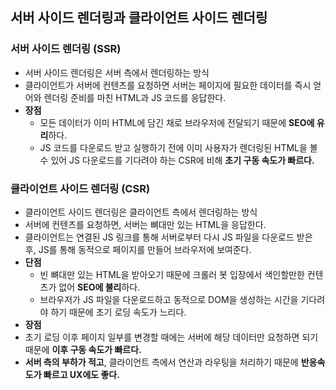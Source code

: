 ## 서버 사이드 렌더링과 클라이언트 사이드 렌더링
### 서버 사이드 렌더링 (SSR)
- 서버 사이드 렌더링은 서버 측에서 렌더링하는 방식
- 클라이언트가 서버에 컨텐츠를 요청하면 서버는 페이지에 필요한 데이터를 즉시 얻어와 렌더링 준비를 마친 HTML과 JS 코드를 응답한다.
- **장점**
  - 모든 데이터가 이미 HTML에 담긴 채로 브라우저에 전달되기 때문에 **SEO에 유리**하다.
  - JS 코드를 다운로드 받고 실행하기 전에 이미 사용자가 렌더링된 HTML을 볼 수 있어 JS 다운로드를 기다려야 하는 CSR에 비해 **초기 구동 속도가 빠르다.**

### 클라이언트 사이드 렌더링 (CSR)
- 클라이언트 사이드 렌더링은 클라이언트 측에서 렌더링하는 방식
- 서버에 컨텐츠를 요청하면, 서버는 뼈대만 있는 HTML을 응답한다.
- 클라이언트는 연결된 JS 링크를 통해 서버로부터 다시 JS 파일을 다운로드 받은 후, JS를 통해 동적으로 페이지를 만들어 브라우저에 보여준다.
- **단점**
  - 빈 뼈대만 있는 HTML을 받아오기 때문에 크롤러 봇 입장에서 색인할만한 컨텐츠가 없어 **SEO에 불리**하다.
  - 브라우저가 JS 파일을 다운로드하고 동적으로 DOM을 생성하는 시간을 기다려야 하기 때문에 초기 로딩 속도가 느리다.
- **장점**
- 초기 로딩 이후 페이지 일부를 변경할 때에는 서버에 해당 데이터만 요청하면 되기 때문에 **이후 구동 속도가 빠르다.**
- **서버 측의 부하가 적고**, 클라이언트 측에서 연산과 라우팅을 처리하기 때문에 **반응속도가 빠르고 UX에도 좋다.**
